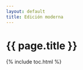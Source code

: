 ```yaml
---
layout: default
title: Edición moderna
---
```

<div class="page">
  <h1 class="page-title">{{ page.title }}</h1>
{% include toc.html %}
</div>

